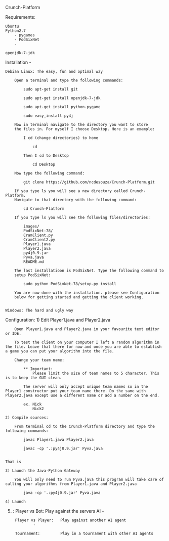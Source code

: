 Crunch-Platform


Requirements:

	Ubuntu
	Python2.7
		- pygames
		- PodSixNet
		- 

	openjdk-7-jdk

Installation - 

	Debian Linux: The easy, fun and optimal way 

		Open a terminal and type the following commands:

			sudo apt-get install git

			sudo apt-get install openjdk-7-jdk

			sudo apt-get install python-pygame

			sudo easy_install py4j

		Now in terminal navigate to the directory you want to store 
		the files in. For myself I choose Desktop. Here is an example:
			
			I cd (change directories) to home
				
				cd
			
			Then I cd to Desktop

				cd Desktop

		Now type the following command:

			git clone https://github.com/ncdesouza/Crunch-Platform.git

		If you type ls you will see a new directory called Crunch-Platform. 
		Navigate to that directory with the following command:

			cd Crunch-Platform

		If you type ls you will see the following files/directories:

			images/
			PodSixNet-78/
			CramClient.py
			CramClient2.py
			Player1.java
			Player2.java
			py4j0.9.jar
			Pyva.java
			README.md

		The last installatioon is PodSixNet. Type the following command to
		setup PodSixNet:

			sudo python PodSixNet-78/setup.py install

		You are now done with the installation. please see Configuration 
		below for getting started and getting the client working.


	Windows: The hard and ugly way

		






Configuration:
	1) Edit Player1.java and Player2.java

		Open Player1.java and Player2.java in your favourite text editor or IDE.
		
		To test the client on your computer I left a random algorithm in the file. Leave that there for now and once you are able to establish a game you can put your algorithm into the file.

		Change your team name:

			** Important: 
				Please limit the size of team names to 5 character. This is to keep the GUI clean.  

			The server will only accept unique team names so in the Player1 constructor put your team name there. Do the same with Player2.java except use a different name or add a number on the end.

			ex. Nick
				Nick2

	2) Compile sources:

		From terminal cd to the Crunch-Platform directory and type the following commands:
		
			javac Player1.java Player2.java

			javac -cp '.:py4j0.9.jar' Pyva.java


	That is 

	3) Launch the Java-Python Gateway

		You will only need to run Pyva.java this program will take care of calling your algorithms from Player1.java and Player2.java

			java -cp '.:py4j0.9.jar' Pyva.java

	4) Launch 


5) :
		Player vs Bot:		Play against the servers AI
				- 

		Player vs Player: 	Play against another AI agent
				- 

		Tournament:			Play in a tournament with other AI agents

